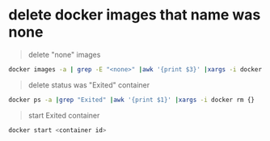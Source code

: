 # delete docker images that name was none

> delete "none" images
```bash
docker images -a | grep -E "<none>" |awk '{print $3}' |xargs -i docker rmi {} 
```

> delete status was "Exited" container
```bash
docker ps -a |grep "Exited" |awk '{print $1}' |xargs -i docker rm {}
```

> start Exited container
```bash
docker start <container id>
```